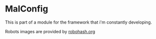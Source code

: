 # MalConfig
This is part of a module for the framework that i'm constantly developing.

Robots images are provided by [robohash.org](https://robohash.org/ "RoboHash")
